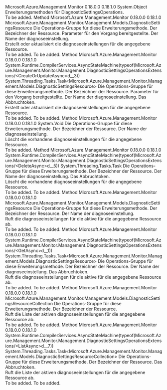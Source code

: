 <Type Name="DiagnosticSettingsOperationsExtensions" FullName="Microsoft.Azure.Management.Monitor.Management.DiagnosticSettingsOperationsExtensions">
  <TypeSignature Language="C#" Value="public static class DiagnosticSettingsOperationsExtensions" />
  <TypeSignature Language="ILAsm" Value=".class public auto ansi abstract sealed beforefieldinit DiagnosticSettingsOperationsExtensions extends System.Object" />
  <TypeSignature Language="DocId" Value="T:Microsoft.Azure.Management.Monitor.Management.DiagnosticSettingsOperationsExtensions" />
  <TypeSignature Language="VB.NET" Value="Public Module DiagnosticSettingsOperationsExtensions" />
  <TypeSignature Language="F#" Value="type DiagnosticSettingsOperationsExtensions = class" />
  <AssemblyInfo>
    <AssemblyName>Microsoft.Azure.Management.Monitor</AssemblyName>
    <AssemblyVersion>0.18.0.0</AssemblyVersion>
    <AssemblyVersion>0.18.1.0</AssemblyVersion>
  </AssemblyInfo>
  <Base>
    <BaseTypeName>System.Object</BaseTypeName>
  </Base>
  <Interfaces />
  <Docs>
    <summary>
            Erweiterungsmethoden für DiagnosticSettingsOperations.
            </summary>
    <remarks>To be added.</remarks>
  </Docs>
  <Members>
    <Member MemberName="CreateOrUpdate">
      <MemberSignature Language="C#" Value="public static Microsoft.Azure.Management.Monitor.Management.Models.DiagnosticSettingsResource CreateOrUpdate (this Microsoft.Azure.Management.Monitor.Management.IDiagnosticSettingsOperations operations, string resourceUri, Microsoft.Azure.Management.Monitor.Management.Models.DiagnosticSettingsResource parameters, string name);" />
      <MemberSignature Language="ILAsm" Value=".method public static hidebysig class Microsoft.Azure.Management.Monitor.Management.Models.DiagnosticSettingsResource CreateOrUpdate(class Microsoft.Azure.Management.Monitor.Management.IDiagnosticSettingsOperations operations, string resourceUri, class Microsoft.Azure.Management.Monitor.Management.Models.DiagnosticSettingsResource parameters, string name) cil managed" />
      <MemberSignature Language="DocId" Value="M:Microsoft.Azure.Management.Monitor.Management.DiagnosticSettingsOperationsExtensions.CreateOrUpdate(Microsoft.Azure.Management.Monitor.Management.IDiagnosticSettingsOperations,System.String,Microsoft.Azure.Management.Monitor.Management.Models.DiagnosticSettingsResource,System.String)" />
      <MemberSignature Language="VB.NET" Value="&lt;Extension()&gt;&#xA;Public Function CreateOrUpdate (operations As IDiagnosticSettingsOperations, resourceUri As String, parameters As DiagnosticSettingsResource, name As String) As DiagnosticSettingsResource" />
      <MemberSignature Language="F#" Value="static member CreateOrUpdate : Microsoft.Azure.Management.Monitor.Management.IDiagnosticSettingsOperations * string * Microsoft.Azure.Management.Monitor.Management.Models.DiagnosticSettingsResource * string -&gt; Microsoft.Azure.Management.Monitor.Management.Models.DiagnosticSettingsResource" Usage="Microsoft.Azure.Management.Monitor.Management.DiagnosticSettingsOperationsExtensions.CreateOrUpdate (operations, resourceUri, parameters, name)" />
      <MemberType>Method</MemberType>
      <AssemblyInfo>
        <AssemblyName>Microsoft.Azure.Management.Monitor</AssemblyName>
        <AssemblyVersion>0.18.0.0</AssemblyVersion>
        <AssemblyVersion>0.18.1.0</AssemblyVersion>
      </AssemblyInfo>
      <ReturnValue>
        <ReturnType>Microsoft.Azure.Management.Monitor.Management.Models.DiagnosticSettingsResource</ReturnType>
      </ReturnValue>
      <Parameters>
        <Parameter Name="operations" Type="Microsoft.Azure.Management.Monitor.Management.IDiagnosticSettingsOperations" RefType="this" />
        <Parameter Name="resourceUri" Type="System.String" />
        <Parameter Name="parameters" Type="Microsoft.Azure.Management.Monitor.Management.Models.DiagnosticSettingsResource" />
        <Parameter Name="name" Type="System.String" />
      </Parameters>
      <Docs>
        <param name="operations">
            Die Operations-Gruppe für diese Erweiterungsmethode.
            </param>
        <param name="resourceUri">
            Der Bezeichner der Ressource.
            </param>
        <param name="parameters">
            Parameter für den Vorgang bereitgestellte.
            </param>
        <param name="name">
            Der Name der diagnoseeinstellung.
            </param>
        <summary>
            Erstellt oder aktualisiert die diagnoseeinstellungen für die angegebene Ressource.
            </summary>
        <returns>To be added.</returns>
        <remarks>To be added.</remarks>
      </Docs>
    </Member>
    <Member MemberName="CreateOrUpdateAsync">
      <MemberSignature Language="C#" Value="public static System.Threading.Tasks.Task&lt;Microsoft.Azure.Management.Monitor.Management.Models.DiagnosticSettingsResource&gt; CreateOrUpdateAsync (this Microsoft.Azure.Management.Monitor.Management.IDiagnosticSettingsOperations operations, string resourceUri, Microsoft.Azure.Management.Monitor.Management.Models.DiagnosticSettingsResource parameters, string name, System.Threading.CancellationToken cancellationToken = null);" />
      <MemberSignature Language="ILAsm" Value=".method public static hidebysig class System.Threading.Tasks.Task`1&lt;class Microsoft.Azure.Management.Monitor.Management.Models.DiagnosticSettingsResource&gt; CreateOrUpdateAsync(class Microsoft.Azure.Management.Monitor.Management.IDiagnosticSettingsOperations operations, string resourceUri, class Microsoft.Azure.Management.Monitor.Management.Models.DiagnosticSettingsResource parameters, string name, valuetype System.Threading.CancellationToken cancellationToken) cil managed" />
      <MemberSignature Language="DocId" Value="M:Microsoft.Azure.Management.Monitor.Management.DiagnosticSettingsOperationsExtensions.CreateOrUpdateAsync(Microsoft.Azure.Management.Monitor.Management.IDiagnosticSettingsOperations,System.String,Microsoft.Azure.Management.Monitor.Management.Models.DiagnosticSettingsResource,System.String,System.Threading.CancellationToken)" />
      <MemberSignature Language="F#" Value="static member CreateOrUpdateAsync : Microsoft.Azure.Management.Monitor.Management.IDiagnosticSettingsOperations * string * Microsoft.Azure.Management.Monitor.Management.Models.DiagnosticSettingsResource * string * System.Threading.CancellationToken -&gt; System.Threading.Tasks.Task&lt;Microsoft.Azure.Management.Monitor.Management.Models.DiagnosticSettingsResource&gt;" Usage="Microsoft.Azure.Management.Monitor.Management.DiagnosticSettingsOperationsExtensions.CreateOrUpdateAsync (operations, resourceUri, parameters, name, cancellationToken)" />
      <MemberType>Method</MemberType>
      <AssemblyInfo>
        <AssemblyName>Microsoft.Azure.Management.Monitor</AssemblyName>
        <AssemblyVersion>0.18.0.0</AssemblyVersion>
        <AssemblyVersion>0.18.1.0</AssemblyVersion>
      </AssemblyInfo>
      <Attributes>
        <Attribute>
          <AttributeName>System.Runtime.CompilerServices.AsyncStateMachine(typeof(Microsoft.Azure.Management.Monitor.Management.DiagnosticSettingsOperationsExtensions/&lt;CreateOrUpdateAsync&gt;d__3))</AttributeName>
        </Attribute>
      </Attributes>
      <ReturnValue>
        <ReturnType>System.Threading.Tasks.Task&lt;Microsoft.Azure.Management.Monitor.Management.Models.DiagnosticSettingsResource&gt;</ReturnType>
      </ReturnValue>
      <Parameters>
        <Parameter Name="operations" Type="Microsoft.Azure.Management.Monitor.Management.IDiagnosticSettingsOperations" RefType="this" />
        <Parameter Name="resourceUri" Type="System.String" />
        <Parameter Name="parameters" Type="Microsoft.Azure.Management.Monitor.Management.Models.DiagnosticSettingsResource" />
        <Parameter Name="name" Type="System.String" />
        <Parameter Name="cancellationToken" Type="System.Threading.CancellationToken" />
      </Parameters>
      <Docs>
        <param name="operations">
            Die Operations-Gruppe für diese Erweiterungsmethode.
            </param>
        <param name="resourceUri">
            Der Bezeichner der Ressource.
            </param>
        <param name="parameters">
            Parameter für den Vorgang bereitgestellte.
            </param>
        <param name="name">
            Der Name der diagnoseeinstellung.
            </param>
        <param name="cancellationToken">
            Das Abbruchtoken.
            </param>
        <summary>
            Erstellt oder aktualisiert die diagnoseeinstellungen für die angegebene Ressource.
            </summary>
        <returns>To be added.</returns>
        <remarks>To be added.</remarks>
      </Docs>
    </Member>
    <Member MemberName="Delete">
      <MemberSignature Language="C#" Value="public static void Delete (this Microsoft.Azure.Management.Monitor.Management.IDiagnosticSettingsOperations operations, string resourceUri, string name);" />
      <MemberSignature Language="ILAsm" Value=".method public static hidebysig void Delete(class Microsoft.Azure.Management.Monitor.Management.IDiagnosticSettingsOperations operations, string resourceUri, string name) cil managed" />
      <MemberSignature Language="DocId" Value="M:Microsoft.Azure.Management.Monitor.Management.DiagnosticSettingsOperationsExtensions.Delete(Microsoft.Azure.Management.Monitor.Management.IDiagnosticSettingsOperations,System.String,System.String)" />
      <MemberSignature Language="VB.NET" Value="&lt;Extension()&gt;&#xA;Public Sub Delete (operations As IDiagnosticSettingsOperations, resourceUri As String, name As String)" />
      <MemberSignature Language="F#" Value="static member Delete : Microsoft.Azure.Management.Monitor.Management.IDiagnosticSettingsOperations * string * string -&gt; unit" Usage="Microsoft.Azure.Management.Monitor.Management.DiagnosticSettingsOperationsExtensions.Delete (operations, resourceUri, name)" />
      <MemberType>Method</MemberType>
      <AssemblyInfo>
        <AssemblyName>Microsoft.Azure.Management.Monitor</AssemblyName>
        <AssemblyVersion>0.18.0.0</AssemblyVersion>
        <AssemblyVersion>0.18.1.0</AssemblyVersion>
      </AssemblyInfo>
      <ReturnValue>
        <ReturnType>System.Void</ReturnType>
      </ReturnValue>
      <Parameters>
        <Parameter Name="operations" Type="Microsoft.Azure.Management.Monitor.Management.IDiagnosticSettingsOperations" RefType="this" />
        <Parameter Name="resourceUri" Type="System.String" />
        <Parameter Name="name" Type="System.String" />
      </Parameters>
      <Docs>
        <param name="operations">
            Die Operations-Gruppe für diese Erweiterungsmethode.
            </param>
        <param name="resourceUri">
            Der Bezeichner der Ressource.
            </param>
        <param name="name">
            Der Name der diagnoseeinstellung.
            </param>
        <summary>
            Löscht die vorhandene diagnoseeinstellungen für die angegebene Ressource.
            </summary>
        <remarks>To be added.</remarks>
      </Docs>
    </Member>
    <Member MemberName="DeleteAsync">
      <MemberSignature Language="C#" Value="public static System.Threading.Tasks.Task DeleteAsync (this Microsoft.Azure.Management.Monitor.Management.IDiagnosticSettingsOperations operations, string resourceUri, string name, System.Threading.CancellationToken cancellationToken = null);" />
      <MemberSignature Language="ILAsm" Value=".method public static hidebysig class System.Threading.Tasks.Task DeleteAsync(class Microsoft.Azure.Management.Monitor.Management.IDiagnosticSettingsOperations operations, string resourceUri, string name, valuetype System.Threading.CancellationToken cancellationToken) cil managed" />
      <MemberSignature Language="DocId" Value="M:Microsoft.Azure.Management.Monitor.Management.DiagnosticSettingsOperationsExtensions.DeleteAsync(Microsoft.Azure.Management.Monitor.Management.IDiagnosticSettingsOperations,System.String,System.String,System.Threading.CancellationToken)" />
      <MemberSignature Language="F#" Value="static member DeleteAsync : Microsoft.Azure.Management.Monitor.Management.IDiagnosticSettingsOperations * string * string * System.Threading.CancellationToken -&gt; System.Threading.Tasks.Task" Usage="Microsoft.Azure.Management.Monitor.Management.DiagnosticSettingsOperationsExtensions.DeleteAsync (operations, resourceUri, name, cancellationToken)" />
      <MemberType>Method</MemberType>
      <AssemblyInfo>
        <AssemblyName>Microsoft.Azure.Management.Monitor</AssemblyName>
        <AssemblyVersion>0.18.0.0</AssemblyVersion>
        <AssemblyVersion>0.18.1.0</AssemblyVersion>
      </AssemblyInfo>
      <Attributes>
        <Attribute>
          <AttributeName>System.Runtime.CompilerServices.AsyncStateMachine(typeof(Microsoft.Azure.Management.Monitor.Management.DiagnosticSettingsOperationsExtensions/&lt;DeleteAsync&gt;d__5))</AttributeName>
        </Attribute>
      </Attributes>
      <ReturnValue>
        <ReturnType>System.Threading.Tasks.Task</ReturnType>
      </ReturnValue>
      <Parameters>
        <Parameter Name="operations" Type="Microsoft.Azure.Management.Monitor.Management.IDiagnosticSettingsOperations" RefType="this" />
        <Parameter Name="resourceUri" Type="System.String" />
        <Parameter Name="name" Type="System.String" />
        <Parameter Name="cancellationToken" Type="System.Threading.CancellationToken" />
      </Parameters>
      <Docs>
        <param name="operations">
            Die Operations-Gruppe für diese Erweiterungsmethode.
            </param>
        <param name="resourceUri">
            Der Bezeichner der Ressource.
            </param>
        <param name="name">
            Der Name der diagnoseeinstellung.
            </param>
        <param name="cancellationToken">
            Das Abbruchtoken.
            </param>
        <summary>
            Löscht die vorhandene diagnoseeinstellungen für die angegebene Ressource.
            </summary>
        <returns>To be added.</returns>
        <remarks>To be added.</remarks>
      </Docs>
    </Member>
    <Member MemberName="Get">
      <MemberSignature Language="C#" Value="public static Microsoft.Azure.Management.Monitor.Management.Models.DiagnosticSettingsResource Get (this Microsoft.Azure.Management.Monitor.Management.IDiagnosticSettingsOperations operations, string resourceUri, string name);" />
      <MemberSignature Language="ILAsm" Value=".method public static hidebysig class Microsoft.Azure.Management.Monitor.Management.Models.DiagnosticSettingsResource Get(class Microsoft.Azure.Management.Monitor.Management.IDiagnosticSettingsOperations operations, string resourceUri, string name) cil managed" />
      <MemberSignature Language="DocId" Value="M:Microsoft.Azure.Management.Monitor.Management.DiagnosticSettingsOperationsExtensions.Get(Microsoft.Azure.Management.Monitor.Management.IDiagnosticSettingsOperations,System.String,System.String)" />
      <MemberSignature Language="VB.NET" Value="&lt;Extension()&gt;&#xA;Public Function Get (operations As IDiagnosticSettingsOperations, resourceUri As String, name As String) As DiagnosticSettingsResource" />
      <MemberSignature Language="F#" Value="static member Get : Microsoft.Azure.Management.Monitor.Management.IDiagnosticSettingsOperations * string * string -&gt; Microsoft.Azure.Management.Monitor.Management.Models.DiagnosticSettingsResource" Usage="Microsoft.Azure.Management.Monitor.Management.DiagnosticSettingsOperationsExtensions.Get (operations, resourceUri, name)" />
      <MemberType>Method</MemberType>
      <AssemblyInfo>
        <AssemblyName>Microsoft.Azure.Management.Monitor</AssemblyName>
        <AssemblyVersion>0.18.0.0</AssemblyVersion>
        <AssemblyVersion>0.18.1.0</AssemblyVersion>
      </AssemblyInfo>
      <ReturnValue>
        <ReturnType>Microsoft.Azure.Management.Monitor.Management.Models.DiagnosticSettingsResource</ReturnType>
      </ReturnValue>
      <Parameters>
        <Parameter Name="operations" Type="Microsoft.Azure.Management.Monitor.Management.IDiagnosticSettingsOperations" RefType="this" />
        <Parameter Name="resourceUri" Type="System.String" />
        <Parameter Name="name" Type="System.String" />
      </Parameters>
      <Docs>
        <param name="operations">
            Die Operations-Gruppe für diese Erweiterungsmethode.
            </param>
        <param name="resourceUri">
            Der Bezeichner der Ressource.
            </param>
        <param name="name">
            Der Name der diagnoseeinstellung.
            </param>
        <summary>
            Ruft die diagnoseeinstellungen für die aktive für die angegebene Ressource ab.
            </summary>
        <returns>To be added.</returns>
        <remarks>To be added.</remarks>
      </Docs>
    </Member>
    <Member MemberName="GetAsync">
      <MemberSignature Language="C#" Value="public static System.Threading.Tasks.Task&lt;Microsoft.Azure.Management.Monitor.Management.Models.DiagnosticSettingsResource&gt; GetAsync (this Microsoft.Azure.Management.Monitor.Management.IDiagnosticSettingsOperations operations, string resourceUri, string name, System.Threading.CancellationToken cancellationToken = null);" />
      <MemberSignature Language="ILAsm" Value=".method public static hidebysig class System.Threading.Tasks.Task`1&lt;class Microsoft.Azure.Management.Monitor.Management.Models.DiagnosticSettingsResource&gt; GetAsync(class Microsoft.Azure.Management.Monitor.Management.IDiagnosticSettingsOperations operations, string resourceUri, string name, valuetype System.Threading.CancellationToken cancellationToken) cil managed" />
      <MemberSignature Language="DocId" Value="M:Microsoft.Azure.Management.Monitor.Management.DiagnosticSettingsOperationsExtensions.GetAsync(Microsoft.Azure.Management.Monitor.Management.IDiagnosticSettingsOperations,System.String,System.String,System.Threading.CancellationToken)" />
      <MemberSignature Language="F#" Value="static member GetAsync : Microsoft.Azure.Management.Monitor.Management.IDiagnosticSettingsOperations * string * string * System.Threading.CancellationToken -&gt; System.Threading.Tasks.Task&lt;Microsoft.Azure.Management.Monitor.Management.Models.DiagnosticSettingsResource&gt;" Usage="Microsoft.Azure.Management.Monitor.Management.DiagnosticSettingsOperationsExtensions.GetAsync (operations, resourceUri, name, cancellationToken)" />
      <MemberType>Method</MemberType>
      <AssemblyInfo>
        <AssemblyName>Microsoft.Azure.Management.Monitor</AssemblyName>
        <AssemblyVersion>0.18.0.0</AssemblyVersion>
        <AssemblyVersion>0.18.1.0</AssemblyVersion>
      </AssemblyInfo>
      <Attributes>
        <Attribute>
          <AttributeName>System.Runtime.CompilerServices.AsyncStateMachine(typeof(Microsoft.Azure.Management.Monitor.Management.DiagnosticSettingsOperationsExtensions/&lt;GetAsync&gt;d__1))</AttributeName>
        </Attribute>
      </Attributes>
      <ReturnValue>
        <ReturnType>System.Threading.Tasks.Task&lt;Microsoft.Azure.Management.Monitor.Management.Models.DiagnosticSettingsResource&gt;</ReturnType>
      </ReturnValue>
      <Parameters>
        <Parameter Name="operations" Type="Microsoft.Azure.Management.Monitor.Management.IDiagnosticSettingsOperations" RefType="this" />
        <Parameter Name="resourceUri" Type="System.String" />
        <Parameter Name="name" Type="System.String" />
        <Parameter Name="cancellationToken" Type="System.Threading.CancellationToken" />
      </Parameters>
      <Docs>
        <param name="operations">
            Die Operations-Gruppe für diese Erweiterungsmethode.
            </param>
        <param name="resourceUri">
            Der Bezeichner der Ressource.
            </param>
        <param name="name">
            Der Name der diagnoseeinstellung.
            </param>
        <param name="cancellationToken">
            Das Abbruchtoken.
            </param>
        <summary>
            Ruft die diagnoseeinstellungen für die aktive für die angegebene Ressource ab.
            </summary>
        <returns>To be added.</returns>
        <remarks>To be added.</remarks>
      </Docs>
    </Member>
    <Member MemberName="List">
      <MemberSignature Language="C#" Value="public static Microsoft.Azure.Management.Monitor.Management.Models.DiagnosticSettingsResourceCollection List (this Microsoft.Azure.Management.Monitor.Management.IDiagnosticSettingsOperations operations, string resourceUri);" />
      <MemberSignature Language="ILAsm" Value=".method public static hidebysig class Microsoft.Azure.Management.Monitor.Management.Models.DiagnosticSettingsResourceCollection List(class Microsoft.Azure.Management.Monitor.Management.IDiagnosticSettingsOperations operations, string resourceUri) cil managed" />
      <MemberSignature Language="DocId" Value="M:Microsoft.Azure.Management.Monitor.Management.DiagnosticSettingsOperationsExtensions.List(Microsoft.Azure.Management.Monitor.Management.IDiagnosticSettingsOperations,System.String)" />
      <MemberSignature Language="VB.NET" Value="&lt;Extension()&gt;&#xA;Public Function List (operations As IDiagnosticSettingsOperations, resourceUri As String) As DiagnosticSettingsResourceCollection" />
      <MemberSignature Language="F#" Value="static member List : Microsoft.Azure.Management.Monitor.Management.IDiagnosticSettingsOperations * string -&gt; Microsoft.Azure.Management.Monitor.Management.Models.DiagnosticSettingsResourceCollection" Usage="Microsoft.Azure.Management.Monitor.Management.DiagnosticSettingsOperationsExtensions.List (operations, resourceUri)" />
      <MemberType>Method</MemberType>
      <AssemblyInfo>
        <AssemblyName>Microsoft.Azure.Management.Monitor</AssemblyName>
        <AssemblyVersion>0.18.0.0</AssemblyVersion>
        <AssemblyVersion>0.18.1.0</AssemblyVersion>
      </AssemblyInfo>
      <ReturnValue>
        <ReturnType>Microsoft.Azure.Management.Monitor.Management.Models.DiagnosticSettingsResourceCollection</ReturnType>
      </ReturnValue>
      <Parameters>
        <Parameter Name="operations" Type="Microsoft.Azure.Management.Monitor.Management.IDiagnosticSettingsOperations" RefType="this" />
        <Parameter Name="resourceUri" Type="System.String" />
      </Parameters>
      <Docs>
        <param name="operations">
            Die Operations-Gruppe für diese Erweiterungsmethode.
            </param>
        <param name="resourceUri">
            Der Bezeichner der Ressource.
            </param>
        <summary>
            Ruft die Liste der aktiven diagnoseeinstellungen für die angegebene Ressource ab.
            </summary>
        <returns>To be added.</returns>
        <remarks>To be added.</remarks>
      </Docs>
    </Member>
    <Member MemberName="ListAsync">
      <MemberSignature Language="C#" Value="public static System.Threading.Tasks.Task&lt;Microsoft.Azure.Management.Monitor.Management.Models.DiagnosticSettingsResourceCollection&gt; ListAsync (this Microsoft.Azure.Management.Monitor.Management.IDiagnosticSettingsOperations operations, string resourceUri, System.Threading.CancellationToken cancellationToken = null);" />
      <MemberSignature Language="ILAsm" Value=".method public static hidebysig class System.Threading.Tasks.Task`1&lt;class Microsoft.Azure.Management.Monitor.Management.Models.DiagnosticSettingsResourceCollection&gt; ListAsync(class Microsoft.Azure.Management.Monitor.Management.IDiagnosticSettingsOperations operations, string resourceUri, valuetype System.Threading.CancellationToken cancellationToken) cil managed" />
      <MemberSignature Language="DocId" Value="M:Microsoft.Azure.Management.Monitor.Management.DiagnosticSettingsOperationsExtensions.ListAsync(Microsoft.Azure.Management.Monitor.Management.IDiagnosticSettingsOperations,System.String,System.Threading.CancellationToken)" />
      <MemberSignature Language="F#" Value="static member ListAsync : Microsoft.Azure.Management.Monitor.Management.IDiagnosticSettingsOperations * string * System.Threading.CancellationToken -&gt; System.Threading.Tasks.Task&lt;Microsoft.Azure.Management.Monitor.Management.Models.DiagnosticSettingsResourceCollection&gt;" Usage="Microsoft.Azure.Management.Monitor.Management.DiagnosticSettingsOperationsExtensions.ListAsync (operations, resourceUri, cancellationToken)" />
      <MemberType>Method</MemberType>
      <AssemblyInfo>
        <AssemblyName>Microsoft.Azure.Management.Monitor</AssemblyName>
        <AssemblyVersion>0.18.0.0</AssemblyVersion>
        <AssemblyVersion>0.18.1.0</AssemblyVersion>
      </AssemblyInfo>
      <Attributes>
        <Attribute>
          <AttributeName>System.Runtime.CompilerServices.AsyncStateMachine(typeof(Microsoft.Azure.Management.Monitor.Management.DiagnosticSettingsOperationsExtensions/&lt;ListAsync&gt;d__7))</AttributeName>
        </Attribute>
      </Attributes>
      <ReturnValue>
        <ReturnType>System.Threading.Tasks.Task&lt;Microsoft.Azure.Management.Monitor.Management.Models.DiagnosticSettingsResourceCollection&gt;</ReturnType>
      </ReturnValue>
      <Parameters>
        <Parameter Name="operations" Type="Microsoft.Azure.Management.Monitor.Management.IDiagnosticSettingsOperations" RefType="this" />
        <Parameter Name="resourceUri" Type="System.String" />
        <Parameter Name="cancellationToken" Type="System.Threading.CancellationToken" />
      </Parameters>
      <Docs>
        <param name="operations">
            Die Operations-Gruppe für diese Erweiterungsmethode.
            </param>
        <param name="resourceUri">
            Der Bezeichner der Ressource.
            </param>
        <param name="cancellationToken">
            Das Abbruchtoken.
            </param>
        <summary>
            Ruft die Liste der aktiven diagnoseeinstellungen für die angegebene Ressource ab.
            </summary>
        <returns>To be added.</returns>
        <remarks>To be added.</remarks>
      </Docs>
    </Member>
  </Members>
</Type>